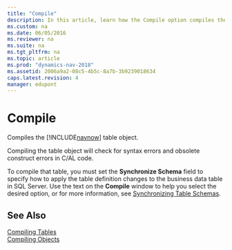 ```yaml
---
title: "Compile"
description: In this article, learn how the Compile option compiles the Dynamics NAV table object. Also learn that you must set the Synchronize Schema field.
ms.custom: na
ms.date: 06/05/2016
ms.reviewer: na
ms.suite: na
ms.tgt_pltfrm: na
ms.topic: article
ms.prod: "dynamics-nav-2018"
ms.assetid: 2006a9a2-08c5-4b5c-8a7b-3b9239018634
caps.latest.revision: 4
manager: edupont
---
```

# Compile
Compiles the [!INCLUDE[navnow](../includes/navnow_md.md)] table object.  

 Compiling the table object will check for syntax errors and obsolete construct errors in C/AL code.  

 To compile that table, you must set the **Synchronize Schema** field to specify how to apply the table definition changes to the business data table in SQL Server. Use the text on the **Compile** window to help you select the desired option, or for more information, see [Synchronizing Table Schemas](../Synchronizing-Table-Schemas.md).  

## See Also  
 [Compiling Tables](../Compiling-Tables.md)   
 [Compiling Objects](../Compiling-Objects.md)
